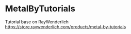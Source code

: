 # MetalByTutorials

Tutorial base on RayWenderlich https://store.raywenderlich.com/products/metal-by-tutorials